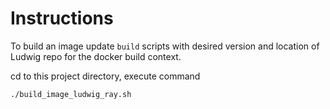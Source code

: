 # Instructions

To build an image update `build` scripts with desired version and location of Ludwig repo for the docker build context.

cd to this project directory, execute command
```
./build_image_ludwig_ray.sh
```
